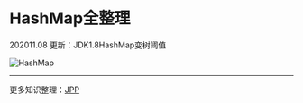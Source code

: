 # HashMap全整理

202011.08 更新：JDK1.8HashMap变树阈值

![HashMap](https://github.com/YorickYu/Java_HashMap_summary/blob/main/images/HashMap_xmind2.0.png)

---

更多知识整理：[JPP](https://github.com/YorickYu/JPP)
